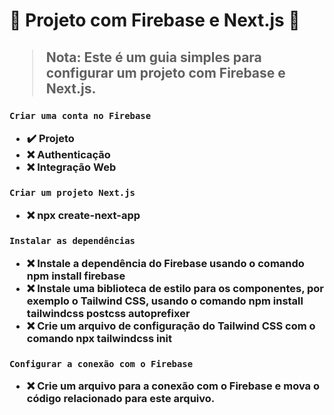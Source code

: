 <h1> 🔰 Projeto com Firebase e Next.js 🔰 

<h2>

> **Nota**:  Este é um guia simples para configurar um projeto com Firebase e Next.js.

<h3>

```diff
Criar uma conta no Firebase
```
- ✔️ Projeto 
- ❌ Authenticação
- ❌ Integração Web
<h3>

```diff
Criar um projeto Next.js
```
- ❌ npx create-next-app 
<h3>

```diff
Instalar as dependências
```
- ❌ Instale a dependência do Firebase usando o comando npm install firebase
- ❌ Instale uma biblioteca de estilo para os componentes, por exemplo o Tailwind CSS, usando o comando npm install tailwindcss postcss autoprefixer
- ❌ Crie um arquivo de configuração do Tailwind CSS com o comando npx tailwindcss init
<h3>

```diff
Configurar a conexão com o Firebase
```
- ❌ Crie um arquivo para a conexão com o Firebase e mova o código relacionado para este arquivo.


